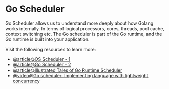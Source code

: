 # Go Scheduler

Go Scheduler allows us to understand more deeply about how Golang works internally. In terms of logical processors, cores, threads, pool cache, context switching etc. The Go scheduler is part of the Go runtime, and the Go runtime is built into your application.

Visit the following resources to learn more:

- [@article@OS Scheduler - 1](https://www.ardanlabs.com/blog/2018/08/scheduling-in-go-part1.html)
- [@article@Go Scheduler - 2](https://www.ardanlabs.com/blog/2018/08/scheduling-in-go-part2.html)
- [@article@Illustrated Tales of Go Runtime Scheduler](https://medium.com/@ankur_anand/illustrated-tales-of-go-runtime-scheduler-74809ef6d19b)
- [@video@Go scheduler: Implementing language with lightweight concurrency](https://www.youtube.com/watch?v=-K11rY57K7k&ab_channel=Hydra)
